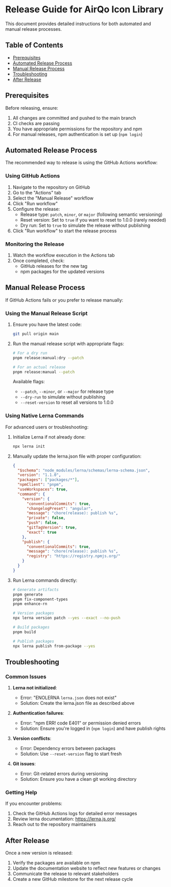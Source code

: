 # Release Guide for AirQo Icon Library

This document provides detailed instructions for both automated and manual release processes.

## Table of Contents

- [Prerequisites](#prerequisites)
- [Automated Release Process](#automated-release-process)
- [Manual Release Process](#manual-release-process)
- [Troubleshooting](#troubleshooting)
- [After Release](#after-release)

## Prerequisites

Before releasing, ensure:

1. All changes are committed and pushed to the main branch
2. CI checks are passing
3. You have appropriate permissions for the repository and npm
4. For manual releases, npm authentication is set up (`npm login`)

## Automated Release Process

The recommended way to release is using the GitHub Actions workflow:

### Using GitHub Actions

1. Navigate to the repository on GitHub
2. Go to the "Actions" tab
3. Select the "Manual Release" workflow
4. Click "Run workflow"
5. Configure the release:
   - Release type: `patch`, `minor`, or `major` (following semantic versioning)
   - Reset version: Set to `true` if you want to reset to 1.0.0 (rarely needed)
   - Dry run: Set to `true` to simulate the release without publishing
6. Click "Run workflow" to start the release process

### Monitoring the Release

1. Watch the workflow execution in the Actions tab
2. Once completed, check:
   - GitHub releases for the new tag
   - npm packages for the updated versions

## Manual Release Process

If GitHub Actions fails or you prefer to release manually:

### Using the Manual Release Script

1. Ensure you have the latest code:

   ```bash
   git pull origin main
   ```

2. Run the manual release script with appropriate flags:

   ```bash
   # For a dry run
   pnpm release:manual:dry --patch

   # For an actual release
   pnpm release:manual --patch
   ```

   Available flags:

   - `--patch`, `--minor`, or `--major` for release type
   - `--dry-run` to simulate without publishing
   - `--reset-version` to reset all versions to 1.0.0

### Using Native Lerna Commands

For advanced users or troubleshooting:

1. Initialize Lerna if not already done:

   ```bash
   npx lerna init
   ```

2. Manually update the lerna.json file with proper configuration:

   ```json
   {
     "$schema": "node_modules/lerna/schemas/lerna-schema.json",
     "version": "1.1.0",
     "packages": ["packages/*"],
     "npmClient": "pnpm",
     "useWorkspaces": true,
     "command": {
       "version": {
         "conventionalCommits": true,
         "changelogPreset": "angular",
         "message": "chore(release): publish %s",
         "private": false,
         "push": false,
         "gitTagVersion": true,
         "exact": true
       },
       "publish": {
         "conventionalCommits": true,
         "message": "chore(release): publish %s",
         "registry": "https://registry.npmjs.org/"
       }
     }
   }
   ```

3. Run Lerna commands directly:

   ```bash
   # Generate artifacts
   pnpm generate
   pnpm fix-component-types
   pnpm enhance-rn

   # Version packages
   npx lerna version patch --yes --exact --no-push

   # Build packages
   pnpm build

   # Publish packages
   npx lerna publish from-package --yes
   ```

## Troubleshooting

### Common Issues

1. **Lerna not initialized**:

   - Error: "ENOLERNA `lerna.json` does not exist"
   - Solution: Create the lerna.json file as described above

2. **Authentication failures**:

   - Error: "npm ERR! code E401" or permission denied errors
   - Solution: Ensure you're logged in (`npm login`) and have publish rights

3. **Version conflicts**:

   - Error: Dependency errors between packages
   - Solution: Use `--reset-version` flag to start fresh

4. **Git issues**:
   - Error: Git-related errors during versioning
   - Solution: Ensure you have a clean git working directory

### Getting Help

If you encounter problems:

1. Check the GitHub Actions logs for detailed error messages
2. Review lerna documentation: https://lerna.js.org/
3. Reach out to the repository maintainers

## After Release

Once a new version is released:

1. Verify the packages are available on npm
2. Update the documentation website to reflect new features or changes
3. Communicate the release to relevant stakeholders
4. Create a new GitHub milestone for the next release cycle
